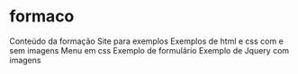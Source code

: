 # formaco
Conteúdo da formação
Site para exemplos
Exemplos de html e css com e sem imagens
Menu em css
Exemplo de formulário
Exemplo de Jquery com imagens 

